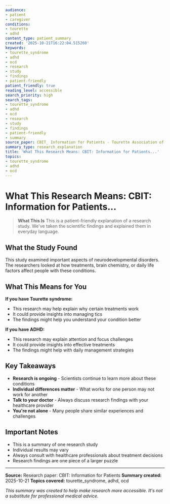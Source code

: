 ```yaml
---
audience:
- patient
- caregiver
conditions:
- tourette
- adhd
content_type: patient_summary
created: '2025-10-21T16:22:04.515260'
keywords:
- tourette_syndrome
- adhd
- ocd
- research
- study
- findings
- patient-friendly
patient_friendly: true
reading_level: accessible
search_priority: high
search_tags:
- tourette_syndrome
- adhd
- ocd
- research
- study
- findings
- patient-friendly
- summary
source_paper: CBIT_ Information for Patients - Tourette Association of America.md
summary_type: research_explanation
title: 'What This Research Means: CBIT: Information for Patients...'
topics:
- tourette_syndrome
- adhd
- ocd
---
```


# What This Research Means: CBIT: Information for Patients...

> **What This Is**
> This is a patient-friendly explanation of a research study. We've taken the scientific findings and explained them in everyday language.

## What the Study Found

This study examined important aspects of neurodevelopmental disorders. The researchers looked at how treatments, brain chemistry, or daily life factors affect people with these conditions.

## What This Means for You

**If you have Tourette syndrome:**
- This research may help explain why certain treatments work
- It could provide insights into managing tics
- The findings might help you understand your condition better

**If you have ADHD:**
- This research may explain attention and focus challenges
- It could provide insights into effective treatments
- The findings might help with daily management strategies

## Key Takeaways

- **Research is ongoing** - Scientists continue to learn more about these conditions
- **Individual differences matter** - What works for one person may not work for another
- **Talk to your doctor** - Always discuss research findings with your healthcare provider
- **You're not alone** - Many people share similar experiences and challenges

## Important Notes

- This is a summary of one research study
- Individual results may vary
- Always consult with healthcare professionals about treatment decisions
- Research findings are one piece of a larger puzzle

---

**Source:** Research paper: CBIT: Information for Patients
**Summary created:** 2025-10-21
**Topics covered:** tourette_syndrome, adhd, ocd

*This summary was created to help make research more accessible. It's not a substitute for professional medical advice.*
